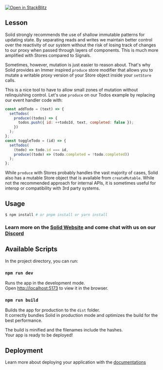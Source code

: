 [![Open in StackBlitz](https://developer.stackblitz.com/img/open_in_stackblitz.svg)](https://stackblitz.com/github/edivados/solid-tutorials/tree/main/tutorials/stores_mutation?file=src/main.jsx)

## Lesson

Solid strongly recommends the use of shallow immutable patterns for updating state. By separating reads and writes we maintain better control over the reactivity of our system without the risk of losing track of changes to our proxy when passed through layers of components. This is much more amplified with Stores compared to Signals.

Sometimes, however, mutation is just easier to reason about. That's why Solid provides an Immer inspired `produce` store modifier that allows you to mutate a writable proxy version of your Store object inside your `setStore` calls.

This is a nice tool to have to allow small zones of mutation without relinquishing control. Let's use `produce` on our Todos example by replacing our event handler code with:

```jsx
const addTodo = (text) => {
  setTodos(
    produce((todos) => {
      todos.push({ id: ++todoId, text, completed: false });
    })
  );
};
const toggleTodo = (id) => {
  setTodos(
    (todo) => todo.id === id,
    produce((todo) => (todo.completed = !todo.completed))
  );
};
```

While `produce` with Stores probably handles the vast majority of cases, Solid also has a mutable Store object that is available from `createMutable`. While not the recommended approach for internal APIs, it is sometimes useful for interop or compatibility with 3rd party systems.


## Usage

```bash
$ npm install # or pnpm install or yarn install
```

### Learn more on the [Solid Website](https://solidjs.com) and come chat with us on our [Discord](https://discord.com/invite/solidjs)

## Available Scripts

In the project directory, you can run:

### `npm run dev`

Runs the app in the development mode.<br>
Open [http://localhost:5173](http://localhost:5173) to view it in the browser.

### `npm run build`

Builds the app for production to the `dist` folder.<br>
It correctly bundles Solid in production mode and optimizes the build for the best performance.

The build is minified and the filenames include the hashes.<br>
Your app is ready to be deployed!

## Deployment

Learn more about deploying your application with the [documentations](https://vite.dev/guide/static-deploy.html)
